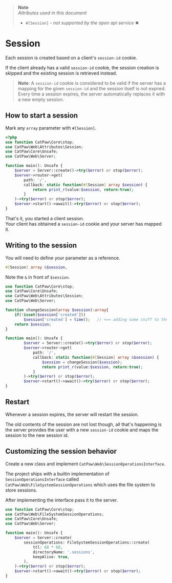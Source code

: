 > **Note**\
> _Attributes used in this document_
> - `#[Session]` - _not supported by the open api service_ ✖

# Session

Each session is created based on a client's `session-id` cookie.

If the client already has a valid `session-id` cookie, the session creation is skipped and the existing session is
retrieved instead.

> **Note**: A `session-id` cookie is considered to be valid if the server has a mapping for the given `session-id` and
> the session itself is not expired.<br/>
> Every time a session expires, the server automatically replaces it with a new empty session.

## How to start a session

Mark any ```array``` parameter with ```#[Session]```.

```php
<?php
use function CatPaw\Core\stop;
use CatPaw\Web\Attributes\Session;
use CatPaw\Core\Unsafe;
use CatPaw\Web\Server;

function main(): Unsafe {
    $server = Server::create()->try($error) or stop($error);
    $server->router->get(
        path: '/',
        callback: static function(#[Session] array $session) {
            return print_r(value:$session, return:true);
        }
    )->try($error) or stop($error);
    $server->start()->await()->try($error) or stop($error);
}
```

That's it, you started a client session.\
Your client has obtained a `session-id` cookie and your server has mapped it.

## Writing to the session

You will need to define your parameter as a reference.

```php
#[Session] array &$session,
```

Note the ```&``` in front of ```$session```.

```php
use function CatPaw\Core\stop;
use CatPaw\Core\Unsafe;
use CatPaw\Web\Attributes\Session;
use CatPaw\Web\Server;

function changeSession(array $session):array{
    if(!isset($session['created']))
        $session['created'] = time();   // <== adding some stuff to the session
    return $session;
}

function main(): Unsafe {
        $server = Server::create()->try($error) or stop($error);
        $server->router->get(
            path: '/',
            callback: static function(#[Session] array &$session) {
                $session = changeSession($session);
                return print_r(value:$session, return:true);
            }
        )->try($error) or stop($error);
        $server->start()->await()->try($error) or stop($error);
}
```

## Restart

Whenever a session expires, the server will restart the session.

The old contents of the session are not lost though, all that's happening is the server provides the user with a
new `session-id` cookie and maps the session to the new session id.

## Customizing the session behavior

Create a new class and implement `CatPaw\Web\SessionOperationsInterface`.

The project ships with a builtin implementation of `SessionOperationsInterface`
called `CatPaw\Web\FileSystemSessionOperations` which uses the file system to store sessions.

After implementing the interface pass it to the server.

```php
use function CatPaw\Core\stop;
use CatPaw\Web\FileSystemSessionOperations;
use CatPaw\Core\Unsafe;
use CatPaw\Web\Server;

function main(): Unsafe {
    $server = Server::create(
        sessionOperations: FileSystemSessionOperations::create(
            ttl: 60 * 60,
            directoryName: '.sessions',
            keepAlive: true,
        ),
    )->try($error) or stop($error);
    $server->start()->await()->try($error) or stop($error);
}
```